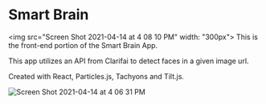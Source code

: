 

# Smart Brain 

<img src="Screen Shot 2021-04-14 at 4 08 10 PM" width: "300px">
This is the front-end portion of the Smart Brain App.

This app utilizes an API from Clarifai to detect faces in a given image url.

Created with React, Particles.js, Tachyons and Tilt.js.

![Screen Shot 2021-04-14 at 4 06 31 PM](https://user-images.githubusercontent.com/43804428/115972984-afa2c900-a506-11eb-9b1c-d3af834a9696.png)

